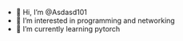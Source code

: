 - 👋 Hi, I’m @Asdasd101
- 👀 I’m interested in programming and networking
- 🌱 I’m currently learning pytorch

<!---
Asdasd101/Asdasd101 is a ✨ special ✨ repository because its `README.md` (this file) appears on your GitHub profile.
You can click the Preview link to take a look at your changes.
--->
